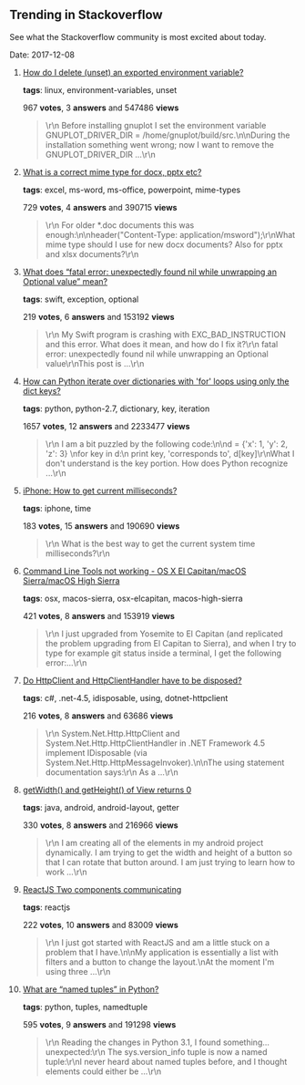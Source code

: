 ## Trending in Stackoverflow

See what the Stackoverflow community is most excited about today.

Date: 2017-12-08


1. [How do I delete (unset) an exported environment variable?](https://stackoverflow.com/questions/6877727/how-do-i-delete-unset-an-exported-environment-variable)

    **tags**: linux, environment-variables, unset
            
    967 **votes**, 3 **answers** and 547486 **views**

    > \r\n            Before installing gnuplot I set the environment variable GNUPLOT_DRIVER_DIR = /home/gnuplot/build/src.\n\nDuring the installation something went wrong; now I want to remove the GNUPLOT_DRIVER_DIR ...\r\n        

    
2. [What is a correct mime type for docx, pptx etc?](https://stackoverflow.com/questions/4212861/what-is-a-correct-mime-type-for-docx-pptx-etc)

    **tags**: excel, ms-word, ms-office, powerpoint, mime-types
            
    729 **votes**, 4 **answers** and 390715 **views**

    > \r\n            For older *.doc documents this was enough:\n\nheader("Content-Type: application/msword");\r\nWhat mime type should I use for new docx documents? Also for pptx and xlsx documents?\r\n        

    
3. [What does “fatal error: unexpectedly found nil while unwrapping an Optional value” mean?](https://stackoverflow.com/questions/32170456/what-does-fatal-error-unexpectedly-found-nil-while-unwrapping-an-optional-valu)

    **tags**: swift, exception, optional
            
    219 **votes**, 6 **answers** and 153192 **views**

    > \r\n            My Swift program is crashing with EXC_BAD_INSTRUCTION and this error. What does it mean, and how do I fix it?\r\n  fatal error: unexpectedly found nil while unwrapping an Optional value\r\nThis post is ...\r\n        

    
4. [How can Python iterate over dictionaries with 'for' loops using only the dict keys?](https://stackoverflow.com/questions/3294889/how-can-python-iterate-over-dictionaries-with-for-loops-using-only-the-dict-ke)

    **tags**: python, python-2.7, dictionary, key, iteration
            
    1657 **votes**, 12 **answers** and 2233477 **views**

    > \r\n            I am a bit puzzled by the following code:\n\nd = {'x': 1, 'y': 2, 'z': 3} \nfor key in d:\n    print key, 'corresponds to', d[key]\r\nWhat I don't understand is the key portion. How does Python recognize ...\r\n        

    
5. [iPhone: How to get current milliseconds?](https://stackoverflow.com/questions/358207/iphone-how-to-get-current-milliseconds)

    **tags**: iphone, time
            
    183 **votes**, 15 **answers** and 190690 **views**

    > \r\n            What is the best way to get the current system time milliseconds?\r\n        

    
6. [Command Line Tools not working - OS X El Capitan/macOS Sierra/macOS High Sierra](https://stackoverflow.com/questions/32893412/command-line-tools-not-working-os-x-el-capitan-macos-sierra-macos-high-sierra)

    **tags**: osx, macos-sierra, osx-elcapitan, macos-high-sierra
            
    421 **votes**, 8 **answers** and 153919 **views**

    > \r\n            I just upgraded from Yosemite to El Capitan (and replicated the problem upgrading from El Capitan to Sierra), and when I try to type for example git status inside a terminal, I get the following error:...\r\n        

    
7. [Do HttpClient and HttpClientHandler have to be disposed?](https://stackoverflow.com/questions/15705092/do-httpclient-and-httpclienthandler-have-to-be-disposed)

    **tags**: c#, .net-4.5, idisposable, using, dotnet-httpclient
            
    216 **votes**, 8 **answers** and 63686 **views**

    > \r\n            System.Net.Http.HttpClient and System.Net.Http.HttpClientHandler in .NET Framework 4.5 implement IDisposable (via System.Net.Http.HttpMessageInvoker).\n\nThe using statement documentation says:\r\n  As a ...\r\n        

    
8. [getWidth() and getHeight() of View returns 0](https://stackoverflow.com/questions/3591784/getwidth-and-getheight-of-view-returns-0)

    **tags**: java, android, android-layout, getter
            
    330 **votes**, 8 **answers** and 216966 **views**

    > \r\n            I am creating all of the elements in my android project dynamically. I am trying to get the width and height of a button so that I can rotate that button around. I am just trying to learn how to work ...\r\n        

    
9. [ReactJS Two components communicating](https://stackoverflow.com/questions/21285923/reactjs-two-components-communicating)

    **tags**: reactjs
            
    222 **votes**, 10 **answers** and 83009 **views**

    > \r\n            I just got started with ReactJS and am a little stuck on a problem that I have.\n\nMy application is essentially a list with filters and a button to change the layout.\nAt the moment I'm using three ...\r\n        

    
10. [What are “named tuples” in Python?](https://stackoverflow.com/questions/2970608/what-are-named-tuples-in-python)

    **tags**: python, tuples, namedtuple
            
    595 **votes**, 9 **answers** and 191298 **views**

    > \r\n            Reading the changes in Python 3.1, I found something... unexpected:\r\n  The sys.version_info tuple is now a named tuple:\r\nI never heard about named tuples before, and I thought elements could either be ...\r\n        

    